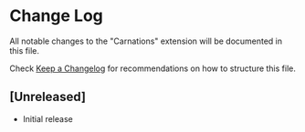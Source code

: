 # Change Log
All notable changes to the "Carnations" extension will be documented in this file.

Check [Keep a Changelog](http://keepachangelog.com/) for recommendations on how to structure this file.

## [Unreleased]
- Initial release

